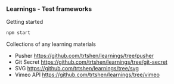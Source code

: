 ### Learnings - Test frameworks

Getting started

```sh
npm start
```

Collections of any learning materials

- Pusher https://github.com/trtshen/learnings/tree/pusher
- Git Secret https://github.com/trtshen/learnings/tree/git-secret
- SVG https://github.com/trtshen/learnings/tree/svg
- Vimeo API https://github.com/trtshen/learnings/tree/vimeo

